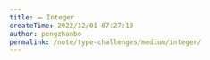 ```yaml
---
title: ➖ Integer
createTime: 2022/12/01 07:27:19
author: pengzhanbo
permalink: /note/type-challenges/medium/integer/
---
```

